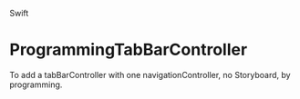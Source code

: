 Swift

# ProgrammingTabBarController
To add a tabBarController with one navigationController, no Storyboard, by programming.


